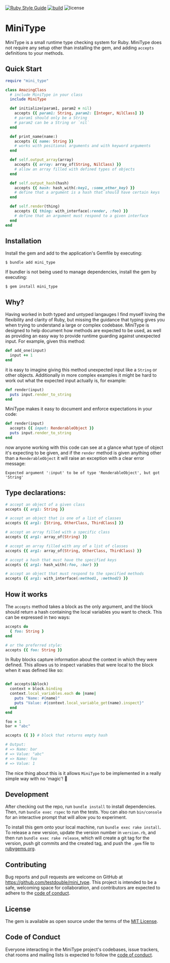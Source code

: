 [![Ruby Style Guide](https://img.shields.io/badge/code_style-standard-brightgreen.svg)](https://github.com/testdouble/standard)
[![build](https://github.com/testdouble/mini_type/actions/workflows/main.yml/badge.svg)](https://github.com/testdouble/mini_type/actions/workflows/main.yml)
![license](https://img.shields.io/github/license/testdouble/mini_type)

# MiniType

MiniType is a small runtime type checking system for Ruby. MiniType does not require any setup other than installing the gem, and adding `accepts` definitions to your methods.

## Quick Start

```ruby
require "mini_type"

class AmazingClass
  # include MiniType in your class
  include MiniType

  def initialize(param1, param2 = nil)
    accepts {{ param1: String, param2: [Integer, NilClass] }}
    # param1 should only be a String
    # param2 can be a String or `nil`
  end

  def print_name(name:)
    accepts {{ name: String }}
    # works with positional arguments and with keyword arguments
  end

  def self.output_array(array)
    accepts {{ array: array_of(String, NilClass) }}
    # allow an array filled with defined types of objects
  end

  def self.output_hash(hash)
    accepts {{ hash: hash_with(:key1, :some_other_key) }}
    # define that a argument is a hash that should have certain keys
  end

  def self.render(thing)
    accepts {{ thing: with_interface(:render, :foo) }}
    # define that an argument must respond to a given interface
  end
end
```

## Installation

Install the gem and add to the application's Gemfile by executing:

    $ bundle add mini_type

If bundler is not being used to manage dependencies, install the gem by executing:

    $ gem install mini_type

## Why?

Having worked in both typed and untyped langauges I find myself loving the flexibility and clarity of Ruby, but missing the guidance that typing gives you when trying to understand a large or complex codebase. MiniType is designed to help document how methods are expected to be used, as well as providing an easy way to provide runtime guarding against unexpected input. For example, given this method:

```ruby
def add_one(input)
  input += 1
end
```

it is easy to imagine giving this method unexpected input like a `String` or other objects. Additionally in more complex examples it might be hard to work out what the expected input actually is, for example:

```ruby
def render(input)
  puts input.render_to_string
end
```

MiniType makes it easy to document and enforce expectations in your code:

```ruby
def render(input)
  accepts {{ input: RenderableObject }}
  puts input.render_to_string
end
```

now anyone working with this code can see at a glance what type of object it's expecting to be given, and if the `render` method is given anything other than a `RenderableObject` it will raise an exception with a clear error message:

```
Expected argument ':input' to be of type 'RenderableObject', but got 'String'
```

## Type declarations:

```ruby
# accept an object of a given class
accepts {{ arg1: String }}

# accept an object that is one of a list of classes
accepts {{ arg1: [String, OtherClass, ThirdClass] }}

# accept an array filled with a specific class
accepts {{ arg1: array_of(String) }}

# accept an array filled with any of a list of classes
accepts {{ arg1: array_of(String, OtherClass, ThirdClass) }}

# accept a hash that must have the specified keys
accepts {{ arg1: hash_with(:foo, :bar) }}

# accept an object that must respond to the specified methods
accepts {{ arg1: with_interface(:method1, :method2) }}
```

## How it works

The `accepts` method takes a block as the only argument, and the block should return a hash containing the local variables you want to check. This can be expressed in two ways:

```ruby
accepts do
  { foo: String }
end

# or the preferred style:
accepts {{ foo: String }}

```

In Ruby blocks capture information about the context in which they were defined. This allows us to inspect variables that were local to the block when it was defined like so:

```ruby

def accepts(&block)
  context = block.binding
  context.local_variables.each do |name|
    puts "Name: #{name}"
    puts "Value: #{context.local_variable_get(name).inspect}"
  end
end

foo = 1
bar = "abc"

accepts {{ }} # block that returns empty hash

# Output:
# => Name: bar
# => Value: "abc"
# => Name: foo
# => Value: 1
```

The nice thing about this is it allows `MiniType` to be implemented in a really simple way with no 'magic'! 🎉


## Development

After checking out the repo, run `bundle install` to install dependencies. Then, run `bundle exec rspec` to run the tests. You can also run `bin/console` for an interactive prompt that will allow you to experiment.

To install this gem onto your local machine, run `bundle exec rake install`. To release a new version, update the version number in `version.rb`, and then run `bundle exec rake release`, which will create a git tag for the version, push git commits and the created tag, and push the `.gem` file to [rubygems.org](https://rubygems.org).

## Contributing

Bug reports and pull requests are welcome on GitHub at https://github.com/testdouble/mini_type. This project is intended to be a safe, welcoming space for collaboration, and contributors are expected to adhere to the [code of conduct](https://github.com/testdouble/mini_type/blob/main/CODE_OF_CONDUCT.md).

## License

The gem is available as open source under the terms of the [MIT License](https://opensource.org/licenses/MIT).

## Code of Conduct

Everyone interacting in the MiniType project's codebases, issue trackers, chat rooms and mailing lists is expected to follow the [code of conduct](https://github.com/testdouble/mini_type/blob/main/CODE_OF_CONDUCT.md).
